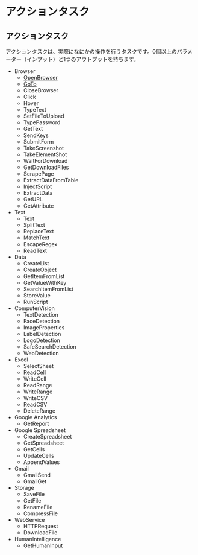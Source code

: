 # アクションタスク

## アクションタスク

アクションタスクは、実際になにかの操作を行うタスクです。0個以上のパラメーター（インプット）と1つのアウトプットを持ちます。

* Browser
  * [OpenBrowser](../actions/browser.md#openbrowser)
  * [GoTo](../actions/browser.md#goto)
  * CloseBrowser
  * Click
  * Hover
  * TypeText
  * SetFileToUpload
  * TypePassword
  * GetText
  * SendKeys
  * SubmitForm
  * TakeScreenshot
  * TakeElementShot
  * WaitForDownload
  * GetDownloadFiles
  * ScrapePage
  * ExtractDataFromTable
  * InjectScript
  * ExtractData
  * GetURL
  * GetAttribute
* Text
  * Text
  * SplitText
  * ReplaceText
  * MatchText
  * EscapeRegex
  * ReadText
* Data
  * CreateList
  * CreateObject
  * GetItemFromList
  * GetValueWithKey
  * SearchItemFromList
  * StoreValue
  * RunScript
* ComputerVision
  * TextDetection
  * FaceDetection
  * ImageProperties
  * LabelDetection
  * LogoDetection
  * SafeSearchDetection
  * WebDetection
* Excel
  * SelectSheet
  * ReadCell
  * WriteCell
  * ReadRange
  * WriteRange
  * WriteCSV
  * ReadCSV
  * DeleteRange
* Google Analytics
  * GetReport
* Google Spreadsheet
  * CreateSpreadsheet
  * GetSpreadsheet
  * GetCells
  * UpdateCells
  * AppendValues
* Gmail
  * GmailSend
  * GmailGet
* Storage
  * SaveFile
  * GetFile
  * RenameFile
  * CompressFile
* WebService
  * HTTPRequest
  * DownloadFile
* HumanIntelligence
  * GetHumanInput




